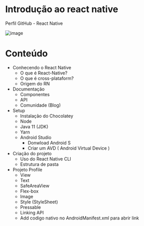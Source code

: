 # Introdução ao react native
Perfil GitHub - React Native 

![image](https://user-images.githubusercontent.com/101668192/167556710-9a4bab44-544c-460d-8a48-9d1a30560398.png)

# Conteúdo
- Conhecendo o React Native
  - O que é React-Native?
  - O que é cross-plataform?
  - Origem do RN
- Documentação
  - Componentes
  - API
  - Comunidade (Blog)
- Setup
  - Instalação do Chocolatey
  - Node
  - Java 11 (JDK)
  - Yarn
  - Android Studio
    - Donwload Android S
    - Criar um AVD ( Android Virtual Device )
- Criação do projeto
  - Uso do React Native CLI
  - Estrutura de pasta
- Projeto Profile
  - View
  - Text
  - SafeAreaView
  - Flex-box
  - Image
  - Style (StyleSheet)
  - Pressable
  - Linking API
  - Add codigo nativo no AndroidManifest.xml para abrir link 





